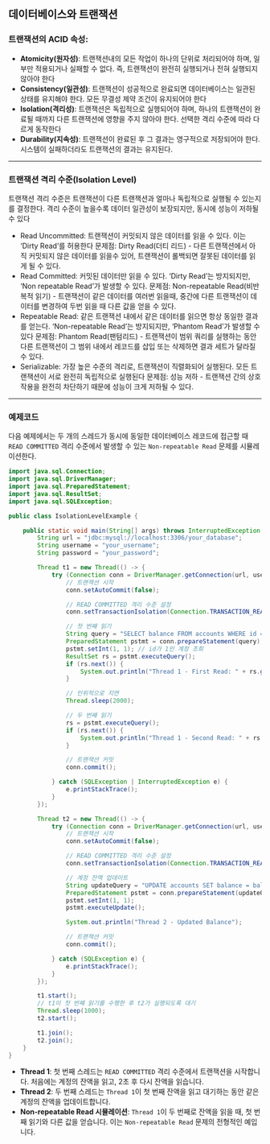 ## 데이터베이스와 트랜잭션

### 트랜잭션의 ACID 속성:

- **Atomicity(원자성)**: 트랜잭션내의 모든 작업이 하나의 단위로 처리되어야 하며, 일부만 적용되거나 실패할 수 없다. 즉, 트랜잭션이 완전히 실행되거나 전혀 실행되지 않아야 한다
- **Consistency(일관성)**: 트랜잭션이 성공적으로 완료되면 데이터베이스는 일관된 상태를 유지해야 한다. 모든 무결성 제약 조건이 유지되어야 한다
- **Isolation(격리성)**: 트랜잭션은 독립적으로 실행되어야 하며, 하나의 트랜잭션이 완료될 때까지 다른 트랜잭션에 영향을 주지 않아야 한다. 선택한 격리 수준에 따라 다르게 동작한다
- **Durability(지속성)**: 트랜잭션이 완료된 후 그 결과는 영구적으로 저장되어야 한다. 시스템이 실패하더라도 트랜잭션의 결과는 유지된다.

---

### 트랜잭션 격리 수준(Isolation Level)

트랜잭션 격리 수준은 트랜잭션이 다른 트랜잭션과 얼마나 독립적으로 실행될 수 있는지를 결정한다. 격리 수준이 높을수록 데이터 일관성이 보장되지만, 동시에 성능이 저하될 수 있다

- Read Uncommitted: 트랜잭션이 커밋되지 않은 데이터를 읽을 수 있다. 이는 ‘Dirty Read’를 허용한다
문제점: Dirty Read(더티 리드) - 다른 트랜잭션에서 아직 커밋되지 않은 데이터를 읽을수 있어, 트랜잭션이 롤백되면 잘못된 데이터를 읽게 될 수 있다.
- Read Committed: 커밋된 데이터만 읽을 수 있다. ‘Dirty Read’는 방지되지만, ‘Non repeatable Read’가 발생할 수 있다.
문제점: Non-repeatable Read(비반복적 읽기) - 트랜잭션이 같은 데이터를 여러번 읽을때, 중간에 다른 트랜잭션이 데이터를 변경하여 두번 읽을 때 다른 값을 얻을 수 있다.
- Repeatable Read: 같은 트랜잭션 내에서 같은 데이터를 읽으면 항상 동일한 결과를 얻는다. ‘Non-repeatable Read’는 방지되지만, ‘Phantom Read’가 발생할 수 있다
문제점: Phantom Read(팬텀리드) - 트랜잭션이 범위 쿼리를 실행하는 동안 다른 트랜잭션이 그 범위 내에서 레코드를 삽입 또는 삭제하면 결과 세트가 달라질 수 있다.
- Serializable: 가장 높은 수준의 격리로, 트랜잭션이 직렬화되어 실행된다. 모든 트랜잭션이 서로 완전히 독립적으로 실행된다
문제점: 성능 저하 - 트랜잭션 간의 상호 작용을 완전히 차단하기 때문에 성능이 크게 저하될 수 있다.

---

### 예제코드

다음 예제에서는 두 개의 스레드가 동시에 동일한 데이터베이스 레코드에 접근할 때 `READ COMMITTED` 격리 수준에서 발생할 수 있는 `Non-repeatable Read` 문제를 시뮬레이션한다.

```java
import java.sql.Connection;
import java.sql.DriverManager;
import java.sql.PreparedStatement;
import java.sql.ResultSet;
import java.sql.SQLException;

public class IsolationLevelExample {

    public static void main(String[] args) throws InterruptedException {
        String url = "jdbc:mysql://localhost:3306/your_database";
        String username = "your_username";
        String password = "your_password";

        Thread t1 = new Thread(() -> {
            try (Connection conn = DriverManager.getConnection(url, username, password)) {
                // 트랜잭션 시작
                conn.setAutoCommit(false);

                // READ COMMITTED 격리 수준 설정
                conn.setTransactionIsolation(Connection.TRANSACTION_READ_COMMITTED);

                // 첫 번째 읽기
                String query = "SELECT balance FROM accounts WHERE id = ?";
                PreparedStatement pstmt = conn.prepareStatement(query);
                pstmt.setInt(1, 1); // id가 1인 계정 조회
                ResultSet rs = pstmt.executeQuery();
                if (rs.next()) {
                    System.out.println("Thread 1 - First Read: " + rs.getDouble("balance"));
                }

                // 인위적으로 지연
                Thread.sleep(2000);

                // 두 번째 읽기
                rs = pstmt.executeQuery();
                if (rs.next()) {
                    System.out.println("Thread 1 - Second Read: " + rs.getDouble("balance"));
                }

                // 트랜잭션 커밋
                conn.commit();

            } catch (SQLException | InterruptedException e) {
                e.printStackTrace();
            }
        });

        Thread t2 = new Thread(() -> {
            try (Connection conn = DriverManager.getConnection(url, username, password)) {
                // 트랜잭션 시작
                conn.setAutoCommit(false);

                // READ COMMITTED 격리 수준 설정
                conn.setTransactionIsolation(Connection.TRANSACTION_READ_COMMITTED);

                // 계정 잔액 업데이트
                String updateQuery = "UPDATE accounts SET balance = balance + 100 WHERE id = ?";
                PreparedStatement pstmt = conn.prepareStatement(updateQuery);
                pstmt.setInt(1, 1);
                pstmt.executeUpdate();

                System.out.println("Thread 2 - Updated Balance");

                // 트랜잭션 커밋
                conn.commit();

            } catch (SQLException e) {
                e.printStackTrace();
            }
        });

        t1.start();
        // t1이 첫 번째 읽기를 수행한 후 t2가 실행되도록 대기
        Thread.sleep(1000);
        t2.start();

        t1.join();
        t2.join();
    }
}

```

- **Thread 1**: 첫 번째 스레드는 `READ COMMITTED` 격리 수준에서 트랜잭션을 시작합니다. 처음에는 계정의 잔액을 읽고, 2초 후 다시 잔액을 읽습니다.
- **Thread 2**: 두 번째 스레드는 `Thread 1`이 첫 번째 잔액을 읽고 대기하는 동안 같은 계정의 잔액을 업데이트합니다.
- **Non-repeatable Read 시뮬레이션**: `Thread 1`이 두 번째로 잔액을 읽을 때, 첫 번째 읽기와 다른 값을 얻습니다. 이는 `Non-repeatable Read` 문제의 전형적인 예입니다.